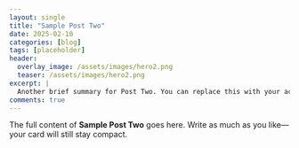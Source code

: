 ```yaml
---
layout: single
title: "Sample Post Two"
date: 2025-02-10
categories: [blog]
tags: [placeholder]
header:
  overlay_image: /assets/images/hero2.png
  teaser: /assets/images/hero2.png
excerpt: |
  Another brief summary for Post Two. You can replace this with your actual abstract or key takeaway.
comments: true
---
```


The full content of **Sample Post Two** goes here. Write as much as you like—your card will still stay compact.
